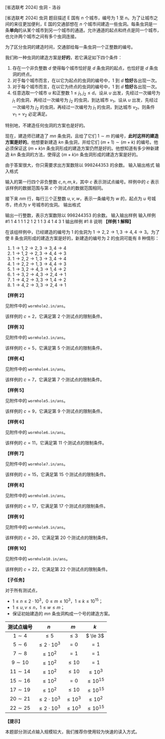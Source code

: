 



[省选联考 2024] 虫洞 - 洛谷














[省选联考 2024] 虫洞
题目描述
E 国有 $n$ 个城市，编号为 $1$ 至 $n$。为了让城市之间的来往更加便利，E 国的交通部想在 $n$ 个城市间建造一些虫洞。每条虫洞是一条**单向**的从某个城市到另一个城市的通道。允许通道的起点和终点是同一个城市，也允许两个城市之间有多个虫洞连接。

为了区分虫洞的建造时间，交通部给每一条虫洞一个正整数的编号。

我们称一种虫洞的建造方案是**好的**，若它满足如下四个条件：

1. 存在一个非负整数 $d$ 使得每个城市恰好是 $d$ 条虫洞的起点，也恰好是 $d$ 条虫洞的终点。
2. 对于每个城市而言，在以它为起点的虫洞的编号中，$1$ 到 $d$ **恰好**各出现一次。
3. 对于每个城市而言，在以它为终点的虫洞的编号中，$1$ 到 $d$ **恰好**各出现一次。
4. 任意选取一个城市 $u$ 和正整数 $1\le j_1, j_2 \le d$。设从 $u$ 出发，先经过一次编号为 $j_1$ 的虫洞，再经过一次编号为 $j_2$ 的虫洞，到达城市 $v_1$。设从 $u$ 出发，先经过一次编号为 $j_2$ 的虫洞，再经过一次编号为 $j_1$ 的虫洞，到达城市 $v_2$。则条件 $v_1=v_2$ 必定满足。

特别地，不建造任何虫洞的方案也是好的。

现在，建造师已建造了 $mn$ 条虫洞，且给了它们 $1\sim m$ 的编号，**此时这样的建造方案是好的**。他想要新建造 $kn$ 条虫洞，并给它们 $(m+1)\sim (m+k)$ 的编号。他必须保证这 $(m + k)n$ 条虫洞形成的建造方案仍然是好的。他想知道有多少种新建造 $kn$ 条虫洞的方法，使得这 $(m + k)n$ 条虫洞形成的建造方案是好的。

由于答案很大，你只需要求出方案数除以 $998244353$ 的余数。
输入输出格式
输入格式

输入的第一行四个非负整数 $c, n, m, k$，其中 $c$ 表示测试点编号。样例中的 $c$ 表示该样例的数据范围与第 $c$ 个测试点的数据范围相同。

接下来 $nm$ 行，每行三个正整数 $u,v,w$，表示一条编号为 $w$ 的，起点为 $u$ 号城市，终点为 $v$ 号城市的虫洞。
输出格式

输出一行整数，表示方案数除以 $998244353$ 的余数。
输入输出样例
输入样例 #1
1 4 1 1
1 2 1
2 1 1
3 4 1
4 3 1
输出样例 #1
8
说明
**【样例 1 解释】**

在该组样例中，已经建造的编号为 $1$ 的虫洞为 $1\to 2,2\to 1,3\to 4,4\to 3$。为了使 $8$ 条虫洞形成的建造方案是好的，新建造的编号为 $2$ 的虫洞可能有 $8$ 种情形：

1. $1\to 1, 2\to 2, 3\to 3, 4\to 4$
2. $1\to 1, 2\to 2, 3\to 4, 4\to 3$
3. $1\to 2, 2\to 1, 3\to 3, 4\to 4$
4. $1\to 2, 2\to 1, 3\to 4, 4\to 3$
5. $1\to 3, 2\to 4, 3\to 1, 4\to 2$
6. $1\to 3, 2\to 4, 3\to 2, 4\to 1$
7. $1\to 4, 2\to 3, 3\to 1, 4\to 2$
8. $1\to 4, 2\to 3, 3\to 2, 4\to 1$

**【样例 2】**

见附件中的 `wormhole2.in/ans`。

该样例的 $c = 2$，它满足第 2 个测试点的限制条件。

**【样例 3】**

见附件中的 `wormhole3.in/ans`。

该样例的 $c = 5$，它满足第 5 个测试点的限制条件。

**【样例 4】**

见附件中的 `wormhole4.in/ans`。

该样例的 $c = 7$，它满足第 7 个测试点的限制条件。

**【样例 5】**

见附件中的 `wormhole5.in/ans`。

该样例的 $c = 9$，它满足第 9 个测试点的限制条件。

**【样例 6】**

见附件中的 `wormhole6.in/ans`。

该样例的 $c = 11$，它满足第 11 个测试点的限制条件。

**【样例 7】**

见附件中的 `wormhole7.in/ans`。

该样例的 $c = 15$，它满足第 15 个测试点的限制条件。

**【样例 8】**

见附件中的 `wormhole8.in/ans`。

该样例的 $c = 17$，它满足第 17 个测试点的限制条件。

**【样例 9】**

见附件中的 `wormhole9.in/ans`。

该样例的 $c = 20$，它满足第 20 个测试点的限制条件。

**【样例 10】**

见附件中的 `wormhole10.in/ans`。

该样例的 $c = 22$，它满足第 22 个测试点的限制条件。

**【子任务】**

对于所有测试点，

- $1\le n \le 2\cdot 10^3$，$0 \le m \le 10^3$，$1 \le k \le 10^{15}$；
- $1 \le u,v \le n$，$1 \le w \le m$；
- 保证初始建造的 $mn$ 条虫洞构成一个号的建造方案。

| 测试点编号 | $n$ | $m$ | $k$ |
| :--: | :--: | :--: | :--: |
| $1\sim 4$ | $\le 5$ | $\le 3$ |$ \le 3$ |
| $5\sim 6$ | $\le 2\cdot 10^3$| $=0$ | $=1$|
| $7\sim 8$ | $\le 10^2$ | $=1$| $=1$ |
| $9\sim 10$ | $\le 10^2$ | $\le 10$ | $=1$|
| $11\sim 14$ | $\le 10^2$ | $\le 10$ | $\le 10^3$|
| $15\sim 16$ | $\le 10^2$ | $=0$ | $\le 10^{15}$ |
| $17\sim 19$ | $\le 10^2$ | $\le 10$ | $\le 10^{15}$ |
| $20\sim 21$ | $\le 2\cdot 10^3$ | $\le 10^3$ | $\le 10^2$ |
| $22\sim 25$ | $\le 2\cdot 10^3$ | $\le 10^3$ | $\le 10^{15}$ |

**【提示】**

本题部分测试点输入规模较大，我们推荐你使用较为快速的读入方式。






